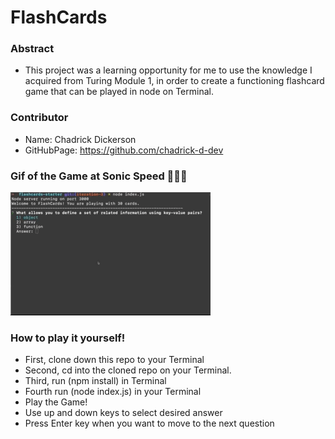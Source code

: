 # FlashCards

### Abstract

- This project was a learning opportunity for me to use the knowledge I acquired from Turing Module 1, in order to create a functioning flashcard game that can be played in node on Terminal.

### Contributor

- Name: Chadrick Dickerson
- GitHubPage: https://github.com/chadrick-d-dev

### Gif of the Game at Sonic Speed 🏃🏻‍♂️  

![gif of the game in console](/images/flashcards.gif)

### How to play it yourself!

- First, clone down this repo to your Terminal
- Second, cd into the cloned repo on your Terminal.
- Third, run (npm install) in Terminal
- Fourth run (node index.js) in your Terminal
- Play the Game!
- Use up and down keys to select desired answer
- Press Enter key when you want to move to the next question
